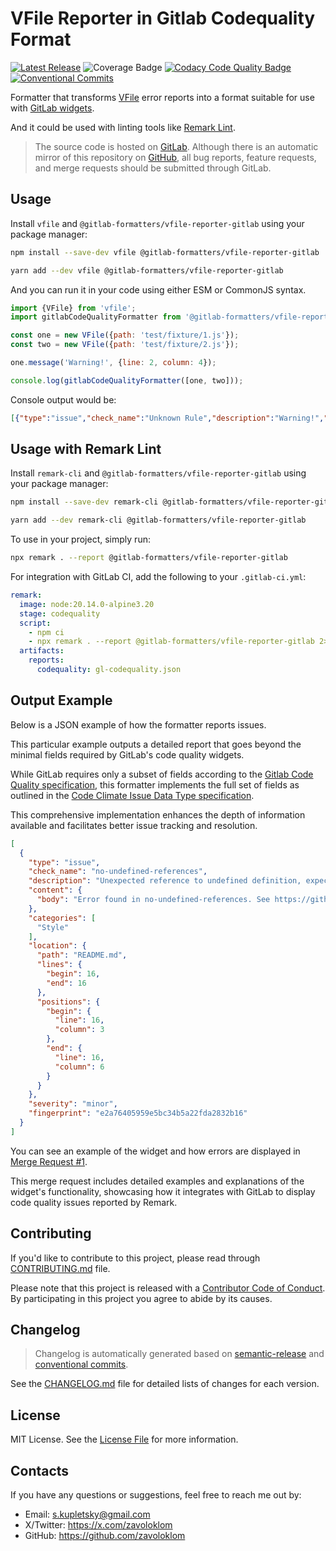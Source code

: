 # VFile Reporter in Gitlab Codequality Format

[![Latest Release](https://img.shields.io/npm/v/%40gitlab-formatters%2Fvfile-reporter-gitlab?style=flat-square)](https://www.npmjs.com/package/@gitlab-formatters/vfile-reporter-gitlab)
![Coverage Badge](https://img.shields.io/codacy/coverage/adfdd9f8f6e640dc967d5e6bc47f6fd3?style=flat-square&label=Coverage)
[![Codacy Code Quality Badge](https://img.shields.io/codacy/grade/adfdd9f8f6e640dc967d5e6bc47f6fd3?style=flat-square&logo=codacy&label=Code%20Quality)](https://app.codacy.com/gl/gitlab-formatters/vfile-reporter-gitlab/dashboard?utm_source=gl&utm_medium=referral&utm_content=&utm_campaign=Badge_grade)
[![Conventional Commits](https://img.shields.io/badge/Conventional%20Commits-1.0.0-%23FE5196?logo=conventionalcommits&logoColor=whit&style=flat-square)](https://conventionalcommits.org)

Formatter that transforms [VFile](https://github.com/vfile/vfile) error reports into a format suitable for use
with [GitLab widgets](https://docs.gitlab.com/ee/ci/testing/code_quality.html).

And it could be used with linting tools like [Remark Lint](https://github.com/remarkjs/remark-lint).

> The source code is hosted on [GitLab](https://gitlab.com/gitlab-formatters/vfile-reporter-gitlab).
> Although there is an automatic mirror of this repository
> on [GitHub](https://github.com/zavoloklom/vfile-reporter-gitlab), all bug reports, feature requests, and merge
> requests should be submitted through GitLab.

## Usage

Install `vfile` and `@gitlab-formatters/vfile-reporter-gitlab` using your package manager:

```bash
npm install --save-dev vfile @gitlab-formatters/vfile-reporter-gitlab
```

```bash
yarn add --dev vfile @gitlab-formatters/vfile-reporter-gitlab
```

And you can run it in your code using either ESM or CommonJS syntax.

```js
import {VFile} from 'vfile';
import gitlabCodeQualityFormatter from '@gitlab-formatters/vfile-reporter-gitlab';

const one = new VFile({path: 'test/fixture/1.js'});
const two = new VFile({path: 'test/fixture/2.js'});

one.message('Warning!', {line: 2, column: 4});

console.log(gitlabCodeQualityFormatter([one, two]));
```

Console output would be:

```json
[{"type":"issue","check_name":"Unknown Rule","description":"Warning!","content":{"body":"Error found in Unknown Rule."},"categories":["Style"],"location":{"path":"test/fixture/1.js","lines":{"begin":2,"end":2},"positions":{"begin":{"line":2,"column":4},"end":{"line":2,"column":4}}},"severity":"minor","fingerprint":"079dd4da95f949d9a91749b0130098f1"}]
```

## Usage with Remark Lint

Install `remark-cli` and `@gitlab-formatters/vfile-reporter-gitlab` using your package manager:

```bash
npm install --save-dev remark-cli @gitlab-formatters/vfile-reporter-gitlab
```

```bash
yarn add --dev remark-cli @gitlab-formatters/vfile-reporter-gitlab
```

To use in your project, simply run:

```bash
npx remark . --report @gitlab-formatters/vfile-reporter-gitlab
```

For integration with GitLab CI, add the following to your `.gitlab-ci.yml`:

```yml
remark:
  image: node:20.14.0-alpine3.20
  stage: codequality
  script:
    - npm ci
    - npx remark . --report @gitlab-formatters/vfile-reporter-gitlab 2>gl-codequality.json
  artifacts:
    reports:
      codequality: gl-codequality.json
```

## Output Example

Below is a JSON example of how the formatter reports issues.

This particular example outputs a detailed report that goes beyond the minimal fields required by GitLab's code quality
widgets.

While GitLab requires only a subset of fields according to
the [Gitlab Code Quality specification](https://docs.gitlab.com/ee/ci/testing/code_quality.html#implement-a-custom-tool),
this formatter implements the full set of fields as outlined in
the [Code Climate Issue Data Type specification](https://github.com/codeclimate/platform/blob/master/spec/analyzers/SPEC.md#issues).

This comprehensive implementation enhances the depth of information available and facilitates better issue tracking and
resolution.

```json
[
  {
    "type": "issue",
    "check_name": "no-undefined-references",
    "description": "Unexpected reference to undefined definition, expected corresponding definition (``) for a link or escaped opening bracket (`\\[`) for regular text",
    "content": {
      "body": "Error found in no-undefined-references. See https://github.com/remarkjs/remark-lint/tree/main/packages/remark-lint-no-undefined-references#readme for more details."
    },
    "categories": [
      "Style"
    ],
    "location": {
      "path": "README.md",
      "lines": {
        "begin": 16,
        "end": 16
      },
      "positions": {
        "begin": {
          "line": 16,
          "column": 3
        },
        "end": {
          "line": 16,
          "column": 6
        }
      }
    },
    "severity": "minor",
    "fingerprint": "e2a76405959e5bc34b5a22fda2832b16"
  }
]
```

You can see an example of the widget and how errors are displayed
in [Merge Request #1](https://gitlab.com/gitlab-formatters/vfile-reporter-gitlab/-/merge_requests/1).

This merge request includes detailed examples and explanations of the widget's functionality, showcasing how it
integrates with GitLab to display code quality issues reported by Remark.

## Contributing

If you'd like to contribute to this project, please read through [CONTRIBUTING.md](./CONTRIBUTING.md) file.

Please note that this project is released with a [Contributor Code of Conduct](./CODE_OF_CONDUCT.md). By participating
in this project you agree to abide by its causes.

## Changelog

> Changelog is automatically generated based on [semantic-release](https://github.com/semantic-release/changelog)
> and [conventional commits](https://www.conventionalcommits.org/en/v1.0.0/).

See the [CHANGELOG.md](./CHANGELOG.md) file for detailed lists of changes for each version.

## License

MIT License. See the [License File](./LICENSE) for more information.

## Contacts

If you have any questions or suggestions, feel free to reach me out by:

- Email: [s.kupletsky@gmail.com](mailto:s.kupletsky@gmail.com)
- X/Twitter: <https://x.com/zavoloklom>
- GitHub: <https://github.com/zavoloklom>

